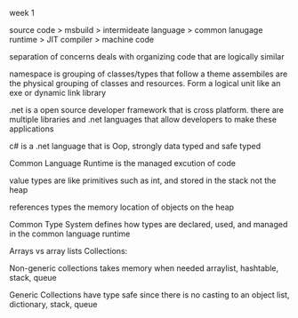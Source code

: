 week 1

source code > msbuild > intermideate language > common lanugage runtime > JIT compiler > machine code

separation of concerns deals with organizing code that are logically similar

namespace is grouping of classes/types that follow a theme
assembiles are the physical grouping of classes and resources. Form a logical unit like an exe or dynamic link library

.net is a open source developer framework that is cross platform. there are multiple libraries and .net languages that allow developers to make these applications

c# is a .net language that is Oop, strongly data typed and safe typed

Common Language Runtime is the managed excution of code

value types are like primitives such as int, and stored in the stack not the heap

references types the memory location of objects on the heap

Common Type System defines how types are declared, used, and managed in the common language runtime

Arrays vs array lists
Collections:

Non-generic collections takes memory when needed
    arraylist, hashtable, stack, queue

Generic Collections have type safe since there is no casting to an object
    list, dictionary, stack, queue